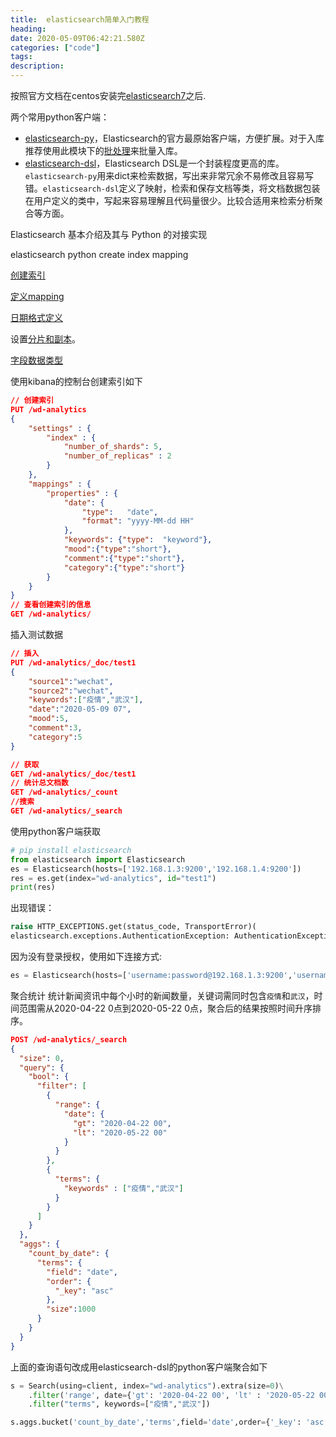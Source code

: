 ```yaml
---
title:  elasticsearch简单入门教程
heading:
date: 2020-05-09T06:42:21.580Z
categories: ["code"]
tags: 
description: 
---
```



按照官方文档在centos安装完[elasticsearch7](https://www.elastic.co/guide/en/elasticsearch/reference/current/rpm.html)之后.

两个常用python客户端： 
- [elasticsearch-py](https://elasticsearch-py.readthedocs.io/en/master/index.html)，Elasticsearch的官方最原始客户端，方便扩展。对于入库推荐使用此模块下的[批处理](https://elasticsearch-py.readthedocs.io/en/master/helpers.html)来批量入库。
- [elasticsearch-dsl](https://elasticsearch-dsl.readthedocs.io/en/latest/index.html)，Elasticsearch DSL是一个封装程度更高的库。`elasticsearch-py`用来dict来检索数据，写出来非常冗余不易修改且容易写错。`elasticsearch-dsl`定义了映射，检索和保存文档等类，将文档数据包装在用户定义的类中，写起来容易理解且代码量很少。比较合适用来检索分析聚合等方面。



Elasticsearch 基本介绍及其与 Python 的对接实现

elasticsearch python create index mapping


[创建索引](https://www.elastic.co/guide/en/elasticsearch/reference/current/indices-create-index.html#indices-create-api-example)

[定义mapping](https://www.elastic.co/guide/en/elasticsearch/reference/current/mapping.html#create-mapping)

[日期格式定义](https://www.elastic.co/guide/en/elasticsearch/reference/current/date.html)

设置[分片和副本](https://www.elastic.co/guide/en/elasticsearch/reference/current/indices-create-index.html)。

[字段数据类型](https://www.elastic.co/guide/en/elasticsearch/reference/current/mapping-types.html)



使用kibana的控制台创建索引如下
```json
// 创建索引
PUT /wd-analytics
{
	"settings" : {
        "index" : {
            "number_of_shards": 5, 
            "number_of_replicas" : 2 
        }
    },
    "mappings" : {
        "properties" : {
            "date": {
		        "type":   "date",
		        "format": "yyyy-MM-dd HH"
		    },
		    "keywords": {"type":  "keyword"},
		    "mood":{"type":"short"},
		    "comment":{"type":"short"},
		    "category":{"type":"short"}
        }
    }
}
// 查看创建索引的信息
GET /wd-analytics/
```


插入测试数据
```json
// 插入
PUT /wd-analytics/_doc/test1
{
	"source1":"wechat",
	"source2":"wechat",
	"keywords":["疫情","武汉"],
	"date":"2020-05-09 07",
	"mood":5,
	"comment":3,
	"category":5
}

// 获取
GET /wd-analytics/_doc/test1
// 统计总文档数
GET /wd-analytics/_count
//搜索
GET /wd-analytics/_search
```

使用python客户端获取

```python
# pip install elasticsearch
from elasticsearch import Elasticsearch
es = Elasticsearch(hosts=['192.168.1.3:9200','192.168.1.4:9200'])
res = es.get(index="wd-analytics", id="test1")
print(res)
```

出现错误： 
```python
raise HTTP_EXCEPTIONS.get(status_code, TransportError)(
elasticsearch.exceptions.AuthenticationException: AuthenticationException(401, 'security_exception', 'missing authentication credentials for REST request [/_bulk]')
```

因为没有登录授权，使用如下连接方式:
```python
es = Elasticsearch(hosts=['username:password@192.168.1.3:9200','username:password@192.168.1.4:9200'])
```


聚合统计
统计新闻资讯中每个小时的新闻数量，关键词需同时包含`疫情`和`武汉`，时间范围需从2020-04-22 0点到2020-05-22 0点，聚合后的结果按照时间升序排序。

```json
POST /wd-analytics/_search
{
  "size": 0,
  "query": {
    "bool": {
      "filter": [
        {
          "range": {
            "date": {
              "gt": "2020-04-22 00",
              "lt": "2020-05-22 00"
            }
          }
        },
        {
          "terms": {
            "keywords" : ["疫情","武汉"]
          }
        }
      ]
    }
  },
  "aggs": {
    "count_by_date": {
      "terms": {
        "field": "date",
        "order": {
          "_key": "asc"
        },
        "size":1000
      }
    }
  }
}
```


上面的查询语句改成用elasticsearch-dsl的python客户端聚合如下  
```python
s = Search(using=client, index="wd-analytics").extra(size=0)\
	.filter('range', date={'gt': '2020-04-22 00', 'lt' : '2020-05-22 00'})\
	.filter("terms", keywords=["疫情","武汉"])

s.aggs.bucket('count_by_date','terms',field='date',order={'_key': 'asc'},size=1000)
```